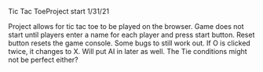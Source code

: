 Tic Tac ToeProject start 1/31/21

Project allows for tic tac toe to be played on the browser. Game does not start until players enter a name for each player and press start button. Reset button resets the game console. Some bugs to still work out. If O is clicked twice, it changes to X. Will put AI in later as well. The Tie conditions might not be perfect either? 
